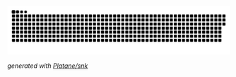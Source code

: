 <picture>
  <source media="(prefers-color-scheme: dark)" srcset="https://raw.githubusercontent.com/ferman-guzel/ferman-guzel/output/github-contribution-grid-snake-dark.svg">
  <source media="(prefers-color-scheme: light)" srcset="https://raw.githubusercontent.com/ferman-guzel/ferman-guzel/output/github-contribution-grid-snake.svg">
  <img alt="github contribution grid snake animation" src="https://raw.githubusercontent.com/kadir-guzel/kadir-guzel/output/github-contribution-grid-snake.svg">
</picture>

_generated with [Platane/snk](https://github.com/Platane/snk)_
